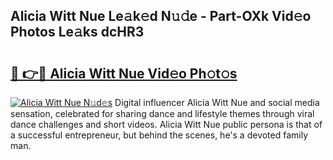 ## Alicia Witt Nue Le𝚊k𝚎d N𝚞𝚍e - Part-OXk Vid𝚎o Photos Le𝚊ks dcHR3

# <h2><a href="http://fb8v5jx.evod.top/?m=Alicia+Witt+Nue">🔗 👉🔴 Alicia Witt Nue Vid𝚎o Ph𝚘t𝚘s</a></h2>

[![Alicia Witt Nue N𝚞d𝚎s](https://i.imgur.com/8V9OHl7.gif)](http://fb8v5jx.evod.top/?m=Alicia+Witt+Nue)
Digital influencer Alicia Witt Nue and social media sensation, celebrated for sharing dance and lifestyle themes through viral dance challenges and short videos. Alicia Witt Nue public persona is that of a successful entrepreneur, but behind the scenes, he's a devoted family man. 
